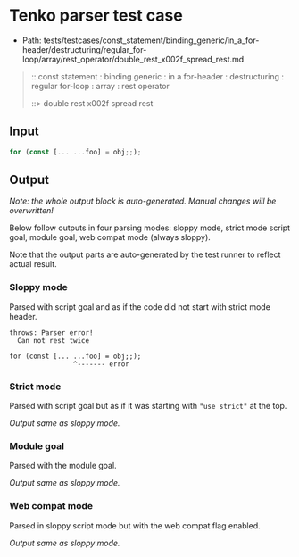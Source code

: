# Tenko parser test case

- Path: tests/testcases/const_statement/binding_generic/in_a_for-header/destructuring/regular_for-loop/array/rest_operator/double_rest_x002f_spread_rest.md

> :: const statement : binding generic : in a for-header : destructuring : regular for-loop : array : rest operator
>
> ::> double rest x002f spread rest

## Input

`````js
for (const [... ...foo] = obj;;);
`````

## Output

_Note: the whole output block is auto-generated. Manual changes will be overwritten!_

Below follow outputs in four parsing modes: sloppy mode, strict mode script goal, module goal, web compat mode (always sloppy).

Note that the output parts are auto-generated by the test runner to reflect actual result.

### Sloppy mode

Parsed with script goal and as if the code did not start with strict mode header.

`````
throws: Parser error!
  Can not rest twice

for (const [... ...foo] = obj;;);
                ^------- error
`````

### Strict mode

Parsed with script goal but as if it was starting with `"use strict"` at the top.

_Output same as sloppy mode._

### Module goal

Parsed with the module goal.

_Output same as sloppy mode._

### Web compat mode

Parsed in sloppy script mode but with the web compat flag enabled.

_Output same as sloppy mode._
